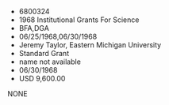 * 6800324
* 1968 Institutional Grants For Science
* BFA,DGA
* 06/25/1968,06/30/1968
* Jeremy Taylor, Eastern Michigan University
* Standard Grant
*   name not available
* 06/30/1968
* USD 9,600.00

NONE